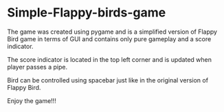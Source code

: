 # Simple-Flappy-birds-game

The game was created using pygame and is a simplified version of Flappy Bird game in terms of GUI and contains only pure gameplay and a score indicator.

The score indicator is located in the top left corner and is updated when player passes a pipe.

Bird can be controlled using spacebar just like in the original version of Flappy Bird.

Enjoy the game!!!
